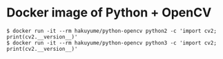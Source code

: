 # Docker image of Python + OpenCV

```
$ docker run -it --rm hakuyume/python-opencv python2 -c 'import cv2; print(cv2.__version__)'
$ docker run -it --rm hakuyume/python-opencv python3 -c 'import cv2; print(cv2.__version__)'
```
